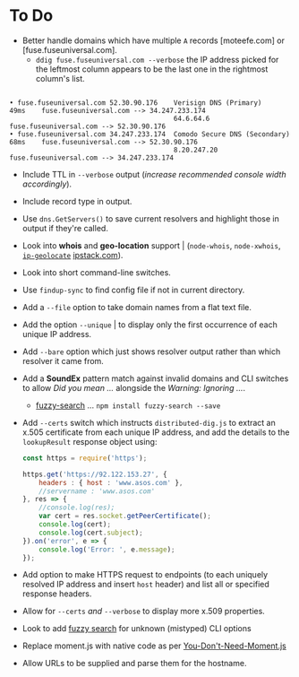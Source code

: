 # To Do

* Better handle domains which have multiple `A` records [moteefe.com] or [fuse.fuseuniversal.com].
  * `ddig fuse.fuseuniversal.com --verbose` the IP address picked for the leftmost column appears to be the last one in the rightmost column's list.

```text

• fuse.fuseuniversal.com 52.30.90.176    Verisign DNS (Primary)         49ms    fuse.fuseuniversal.com --> 34.247.233.174
                                         64.6.64.6                              fuse.fuseuniversal.com --> 52.30.90.176
• fuse.fuseuniversal.com 34.247.233.174  Comodo Secure DNS (Secondary)  68ms    fuse.fuseuniversal.com --> 52.30.90.176
                                         8.20.247.20                            fuse.fuseuniversal.com --> 34.247.233.174
```

* Include TTL in `--verbose` output (*increase recommended console width accordingly*).
* Include record type in output.
* Use `dns.GetServers()` to save current resolvers and highlight those in output if they're called.
* Look into **whois** and **geo-location** support | (`node-whois`, `node-xwhois`, [`ip-geolocate`](https://www.npmjs.com/package/ip-geolocate) [ipstack.com](https://ipstack.com/)).
* Look into short command-line switches.
* Use `findup-sync` to find config file if not in current directory.
* Add a `--file` option to take domain names from a flat text file.
* Add the option `--unique` | to display only the first occurrence of each unique IP address.
* Add `--bare` option which just shows resolver output rather than which resolver it came from.
* Add a **SoundEx** pattern match against invalid domains and CLI switches to allow *Did you mean ...* alongside the *Warning: Ignoring ...*.
  * [fuzzy-search](https://www.npmjs.com/package/fuzzy-search) ... `npm install fuzzy-search --save`
* Add `--certs` switch which instructs `distributed-dig.js` to extract an x.505 certificate from each unique IP address, and add the details to the `lookupResult` response object using:

    ```javascript
    const https = require('https');

    https.get('https://92.122.153.27', {
        headers : { host : 'www.asos.com' },
        //servername : 'www.asos.com'
    }, res => {
        //console.log(res);
        var cert = res.socket.getPeerCertificate();
        console.log(cert);
        console.log(cert.subject);
    }).on('error', e => {
        console.log('Error: ', e.message);
    });
    ```

* Add option to make HTTPS request to endpoints (to each uniquely resolved IP address and insert `host` header) and list all or specified response headers.
* Allow for `--certs` *and* `--verbose` to display more x.509 properties.
* Look to add [fuzzy search](https://www.npmjs.com/package/fuzzy) for unknown (mistyped) CLI options
* Replace moment.js with native code as per [You-Don't-Need-Moment.js](https://github.com/you-dont-need/You-Dont-Need-Momentjs#difference)
* Allow URLs to be supplied and parse them for the hostname.

